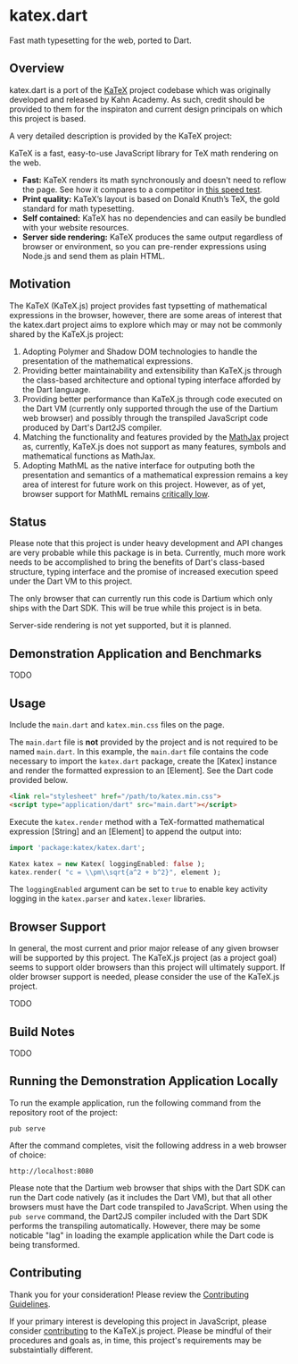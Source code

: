 katex.dart
==========

Fast math typesetting for the web, ported to Dart.

## Overview

katex.dart is a port of the [KaTeX](https://github.com/Khan/KaTeX) project codebase which was originally developed and released by Kahn Academy. As such, credit should be provided to them for the inspiraton and current design principals on which this project is based.

A very detailed description is provided by the KaTeX project:

KaTeX is a fast, easy-to-use JavaScript library for TeX math rendering on the web.

 * **Fast:** KaTeX renders its math synchronously and doesn't need to reflow the page. See how it compares to a competitor in [this speed test](http://jsperf.com/katex-vs-mathjax/).
 * **Print quality:** KaTeX’s layout is based on Donald Knuth’s TeX, the gold standard for math typesetting.
 * **Self contained:** KaTeX has no dependencies and can easily be bundled with your website resources.
 * **Server side rendering:** KaTeX produces the same output regardless of browser or environment, so you can pre-render expressions using Node.js and send them as plain HTML.

## Motivation

The KaTeX (KaTeX.js) project provides fast typsetting of mathematical expressions in the browser, however, there are some areas of interest that the katex.dart project aims to explore which may or may not be commonly shared by the KaTeX.js project:

1. Adopting Polymer and Shadow DOM technologies to handle the presentation of the mathematical expressions.
2. Providing better maintainability and extensibility than KaTeX.js through the class-based architecture and optional typing interface afforded by the Dart language.
3. Providing better performance than KaTeX.js through code executed on the Dart VM (currently only supported through the use of the Dartium web browser) and possibly through the transpiled JavaScript code produced by Dart's Dart2JS compiler.
4. Matching the functionality and features provided by the [MathJax](https://github.com/mathjax/mathjax) project as, currently, KaTeX.js does not support as many features, symbols and mathematical functions as MathJax.
5. Adopting MathML as the native interface for outputing both the presentation and semantics of a mathematical expression remains a key area of interest for future work on this project. However, as of yet, browser support for MathML remains [critically low](http://caniuse.com/#search=MathML).

## Status

Please note that this project is under heavy development and API changes are very probable while this package is in beta. Currently, much more work needs to be accomplished to bring the benefits of Dart's class-based structure, typing interface and the promise of increased execution speed under the Dart VM to this project.

The only browser that can currently run this code is Dartium which only ships with the Dart SDK. This will be true while this project is in beta.

Server-side rendering is not yet supported, but it is planned.

## Demonstration Application and Benchmarks

TODO

## Usage

Include the `main.dart` and `katex.min.css` files on the page.

The `main.dart` file is **not** provided by the project and is not required to be named `main.dart`. In this example, the `main.dart` file contains the code necessary to import the `katex.dart` package, create the [Katex] instance and render the formatted expression to an [Element]. See the Dart code provided below.

```html
<link rel="stylesheet" href="/path/to/katex.min.css">
<script type="application/dart" src="main.dart"></script>
```

Execute the `katex.render` method with a TeX-formatted mathematical expression [String] and an [Element] to append the output into:

```dart
import 'package:katex/katex.dart';

Katex katex = new Katex( loggingEnabled: false );
katex.render( "c = \\pm\\sqrt{a^2 + b^2}", element );
```

The `loggingEnabled` argument can be set to `true` to enable key activity logging in the `katex.parser` and `katex.lexer` libraries.

## Browser Support

In general, the most current and prior major release of any given browser will be supported by this project. The KaTeX.js project (as a project goal) seems to support older browsers than this project will ultimately support. If older browser support is needed, please consider the use of the KaTeX.js project.

TODO
    
## Build Notes

TODO

## Running the Demonstration Application Locally

To run the example application, run the following command from the repository root of the project:

    pub serve

After the command completes, visit the following address in a web browser of choice:

`http://localhost:8080`

Please note that the Dartium web browser that ships with the Dart SDK can run the Dart code natively (as it includes the Dart VM), but that all other browsers must have the Dart code transpiled to JavaScript. When using the `pub serve` command, the Dart2JS compiler included with the Dart SDK performs the transpiling automatically. However, there may be some noticable "lag" in loading the example application while the Dart code is being transformed.

## Contributing

Thank you for your consideration! Please review the [Contributing Guidelines][contributing].

If your primary interest is developing this project in JavaScript, please consider [contributing](https://github.com/Khan/KaTeX/blob/master/CONTRIBUTING.md) to the KaTeX.js project. Please be mindful of their procedures and goals as, in time, this project's requirements may be substaintially different.

[contributing]: https://github.com/adamjcook/katex.dart/blob/master/CONTRIBUTING.md
